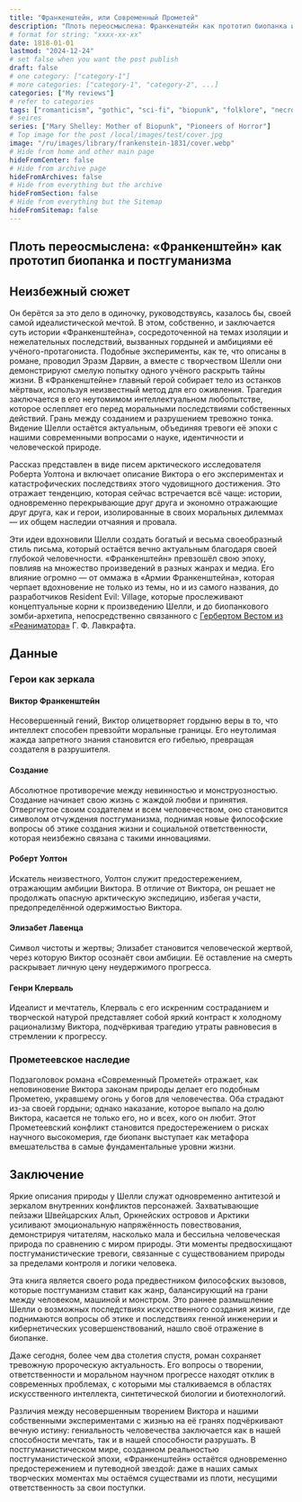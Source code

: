 ```yaml
---
title: "Франкенштейн, или Современный Прометей"
description: "Плоть переосмыслена: Франкенштейн как прототип биопанка и постгуманизма"
# format for string: "xxxx-xx-xx"
date: 1818-01-01
lastmod: "2024-12-24"
# set false when you want the post publish
draft: false
# one category: ["category-1"]
# more categories: ["category-1", "category-2", ...]
categories: ["My reviews"]
# refer to categories
tags: ["romanticism", "gothic", "sci-fi", "biopunk", "folklore", "necro fetishism", "humanism", "posthumanism", "zombie", "mary shelley", "luigi galvani"]
# seires
series: ["Mary Shelley: Mother of Biopunk", "Pioneers of Horror"]
# Top image for the post /local/images/test/cover.jpg
image: "/ru/images/library/frankenstein-1831/cover.webp"
# Hide from home and other main page
hideFromCenter: false
# Hide from archive page
hideFromArchives: false
# Hide from everything but the archive
hideFromSection: false
# Hide from everything but the Sitemap
hideFromSitemap: false
---
```

## Плоть переосмыслена: «Франкенштейн» как прототип биопанка и постгуманизма

## Неизбежный сюжет

Он берётся за это дело в одиночку, руководствуясь, казалось бы, своей самой идеалистической мечтой. В этом, собственно, и заключается суть истории «Франкенштейна», сосредоточенной на темах изоляции и нежелательных последствий, вызванных гордыней и амбициями её учёного-протагониста. Подобные эксперименты, как те, что описаны в романе, проводил Эразм Дарвин, а вместе с творчеством Шелли они демонстрируют смелую попытку одного учёного раскрыть тайны жизни. В «Франкенштейне» главный герой собирает тело из останков мёртвых, используя неизвестный метод для его оживления. Трагедия заключается в его неутомимом интеллектуальном любопытстве, которое ослепляет его перед моральными последствиями собственных действий. Грань между созданием и разрушением тревожно тонка. Видение Шелли остаётся актуальным, объединяя тревоги её эпохи с нашими современными вопросами о науке, идентичности и человеческой природе.

Рассказ представлен в виде писем арктического исследователя Роберта Уолтона и включает описание Виктора о его экспериментах и катастрофических последствиях этого чудовищного достижения. Это отражает тенденцию, которая сейчас встречается всё чаще: истории, одновременно перекрывающие друг друга и экономно отражающие друг друга, как и герои, изолированные в своих моральных дилеммах — их общем наследии отчаяния и провала.

Эти идеи вдохновили Шелли создать богатый и весьма своеобразный стиль письма, который остаётся вечно актуальным благодаря своей глубокой человечности. «Франкенштейн» превзошёл свою эпоху, повлияв на множество произведений в разных жанрах и медиа. Его влияние огромно — от оммажа в «Армии Франкенштейна», которая черпает вдохновение не только из темы, но и из самого названия, до разработчиков Resident Evil: Village, которые прослеживают концептуальные корни к произведению Шелли, и до биопанкового зомби-архетипа, непосредственно связанного с <a href="/ru/library/herbert-west-reanimator-1922/" target="_blank">Гербертом Вестом из «Реаниматора»</a> Г. Ф. Лавкрафта.

## Данные

### Герои как зеркала

#### Виктор Франкенштейн

Несовершенный гений, Виктор олицетворяет гордыню веры в то, что интеллект способен превзойти моральные границы. Его неутолимая жажда запретного знания становится его гибелью, превращая создателя в разрушителя.

#### Создание

Абсолютное противоречие между невинностью и монструозностью. Создание начинает свою жизнь с жаждой любви и принятия. Отвергнутое своим создателем и всем человечеством, оно становится символом отчуждения постгуманизма, поднимая новые философские вопросы об этике создания жизни и социальной ответственности, которая неизбежно связана с такими инновациями.

#### Роберт Уолтон

Искатель неизвестного, Уолтон служит предостережением, отражающим амбиции Виктора. В отличие от Виктора, он решает не продолжать опасную арктическую экспедицию, избегая участи, предопределённой одержимостью Виктора.

#### Элизабет Лавенца

Символ чистоты и жертвы; Элизабет становится человеческой жертвой, через которую Виктор осознаёт свои амбиции. Её оставление на смерть раскрывает личную цену неудержимого прогресса.

#### Генри Клерваль

Идеалист и мечтатель, Клерваль с его искренним состраданием и творческой натурой представляет собой яркий контраст к холодному рационализму Виктора, подчёркивая трагедию утраты равновесия в стремлении к прогрессу.

### Прометеевское наследие

Подзаголовок романа «Современный Прометей» отражает, как неповиновение Виктора законам природы делает его подобным Прометею, укравшему огонь у богов для человечества. Оба страдают из-за своей гордыни; однако наказание, которое выпало на долю Виктора, касается не только его, но и всех, кого он любит. Этот Прометеевский конфликт становится предостережением о рисках научного высокомерия, где биопанк выступает как метафора вмешательства в самые фундаментальные уровни жизни.

## Заключение

Яркие описания природы у Шелли служат одновременно антитезой и зеркалом внутренних конфликтов персонажей. Захватывающие пейзажи Швейцарских Альп, Оркнейских островов и Арктики усиливают эмоциональную напряжённость повествования, демонстрируя читателям, насколько мала и бессильна человеческая природа по сравнению с миром природы. Эти моменты предвосхищают постгуманистические тревоги, связанные с существованием природы за пределами контроля и логики человека.

Эта книга является своего рода предвестником философских вызовов, которые постгуманизм ставит как жанр, балансирующий на грани между человеком, машиной и монстром. Это раннее размышление Шелли о возможных последствиях искусственного создания жизни, где поднимаются вопросы об этике и последствиях генной инженерии и кибернетических усовершенствований, нашло своё отражение в биопанке.

Даже сегодня, более чем два столетия спустя, роман сохраняет тревожную пророческую актуальность. Его вопросы о творении, ответственности и моральном научном прогрессе находят отклик в современных проблемах, с которыми мы сталкиваемся в областях искусственного интеллекта, синтетической биологии и биотехнологий.

Различия между несовершенным творением Виктора и нашими собственными экспериментами с жизнью на её гранях подчёркивают вечную истину: гениальность человечества заключается как в нашей способности мечтать, так и в нашей способности разрушать. В постгуманистическом мире, созданном реальностью постгуманистической эпохи, «Франкенштейн» остаётся одновременно предостережением и путеводной звездой: даже в наших самых творческих моментах мы остаёмся существами из плоти, несущими ответственность за свои поступки.